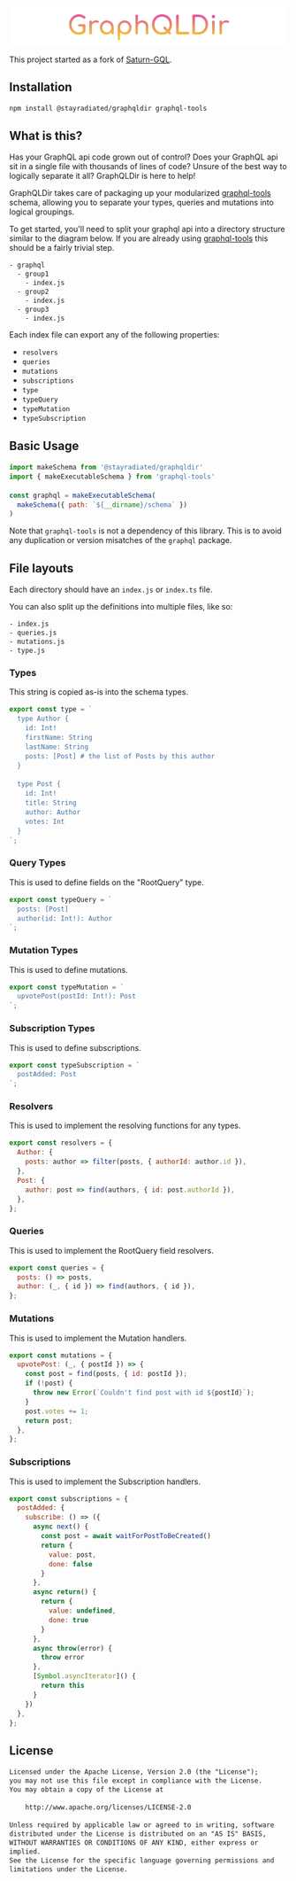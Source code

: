 ![GraphQLDir](./GraphQLDir.png)

This project started as a fork of
[Saturn-GQL](https://github.com/electric-it/saturn-gql).

## Installation

```
npm install @stayradiated/graphqldir graphql-tools
```

## What is this?

Has your GraphQL api code grown out of control? Does your GraphQL api sit in a
single file with thousands of lines of code? Unsure of the best way to
logically separate it all? GraphQLDir is here to help!

GraphQLDir takes care of packaging up your modularized
[graphql-tools](https://github.com/apollographql/graphql-tools) schema,
allowing you to separate your types, queries and mutations into logical
groupings.

To get started, you'll need to split your graphql api into a directory
structure similar to the diagram below. If you are already using
[graphql-tools](https://github.com/apollographql/graphql-tools) this should be
a fairly trivial step.

```
- graphql
  - group1
    - index.js
  - group2
    - index.js
  - group3
    - index.js
```

Each index file can export any of the following properties:

- `resolvers`
- `queries`
- `mutations`
- `subscriptions`
- `type`
- `typeQuery`
- `typeMutation`
- `typeSubscription`

## Basic Usage

```javascript
import makeSchema from '@stayradiated/graphqldir'
import { makeExecutableSchema } from 'graphql-tools'

const graphql = makeExecutableSchema(
  makeSchema({ path: `${__dirname}/schema` })
)
```

Note that `graphql-tools` is not a dependency of this library. This is to avoid
any duplication or version misatches of the `graphql` package.

## File layouts

Each directory should have an `index.js` or `index.ts` file.

You can also split up the definitions into multiple files, like so:

```
- index.js
- queries.js
- mutations.js
- type.js
```

### Types

This string is copied as-is into the schema types.

``` javascript
export const type = `
  type Author {
    id: Int!
    firstName: String
    lastName: String
    posts: [Post] # the list of Posts by this author
  }

  type Post {
    id: Int!
    title: String
    author: Author
    votes: Int
  }
`;
```

### Query Types

This is used to define fields on the "RootQuery" type.

``` javascript
export const typeQuery = `
  posts: [Post]
  author(id: Int!): Author
`;
```

### Mutation Types

This is used to define mutations.

``` javascript
export const typeMutation = `
  upvotePost(postId: Int!): Post
`;
```

### Subscription Types

This is used to define subscriptions.

``` javascript
export const typeSubscription = `
  postAdded: Post
`;
```

### Resolvers

This is used to implement the resolving functions for any types.

``` javascript
export const resolvers = {
  Author: {
    posts: author => filter(posts, { authorId: author.id }),
  },
  Post: {
    author: post => find(authors, { id: post.authorId }),
  },
};
```

### Queries

This is used to implement the RootQuery field resolvers.

``` javascript
export const queries = {
  posts: () => posts,
  author: (_, { id }) => find(authors, { id }),
};
```

### Mutations

This is used to implement the Mutation handlers.

``` javascript
export const mutations = {
  upvotePost: (_, { postId }) => {
    const post = find(posts, { id: postId });
    if (!post) {
      throw new Error(`Couldn't find post with id ${postId}`);
    }
    post.votes += 1;
    return post;
  },
};
```

### Subscriptions

This is used to implement the Subscription handlers.

``` javascript
export const subscriptions = {
  postAdded: {
    subscribe: () => ({
      async next() {
        const post = await waitForPostToBeCreated()
        return {
          value: post,
          done: false
        }
      },
      async return() {
        return {
          value: undefined,
          done: true
        }
      },
      async throw(error) {
        throw error
      },
      [Symbol.asyncIterator]() {
        return this
      }
    })
  },
};
```


## License

```
Licensed under the Apache License, Version 2.0 (the "License");
you may not use this file except in compliance with the License.
You may obtain a copy of the License at

    http://www.apache.org/licenses/LICENSE-2.0

Unless required by applicable law or agreed to in writing, software
distributed under the License is distributed on an "AS IS" BASIS,
WITHOUT WARRANTIES OR CONDITIONS OF ANY KIND, either express or implied.
See the License for the specific language governing permissions and
limitations under the License.
```
